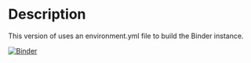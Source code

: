 # Description
This version of uses an environment.yml file to build the Binder instance. 

[![Binder](https://mybinder.org/badge.svg)](https://mybinder.org/v2/gh/jlinGG/yellowbrick/develop?filepath=examples%2FjlinGG%2Finteractbinder_env)


